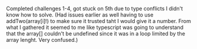 Completed challenges 1-4, got stuck on 5th due to type conflicts I didn't know how to solve.
 (Had issues earlier as well having to use addTwo(array[i]!) to make sure it trusted taht I would give it a number. From what I gathered it seemed to me like typescript was going to understand that the array[] couldn't be undefined since it was in a loop limited by the array lenght. Very confused.)